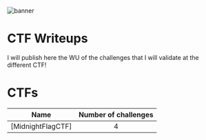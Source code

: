 ![banner]()

# CTF Writeups

I will publish here the WU of the challenges that I will validate at the different CTF!

# CTFs

| Name                                                             | Number of challenges | 
|------------------------------------------------------------------|:--------------------:|
| [MidnightFlagCTF]                      |          4          |




